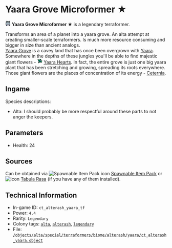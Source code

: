 # Yaara Grove Microformer ★

<img src="https://raw.githubusercontent.com/Ceterai/Enternia/main/objects/alta/special/terraformers/biome/alterash/yaara/icon.png" alt="Yaara Grove Microformer ★ icon" loading="lazy" height="16px" width="auto" /> **Yaara Grove Microformer ★** is a legendary terraformer.

Transforms an area of a planet into a yaara grove. An alta attempt at creating smaller-scale terraformers. Is much more resource consuming and bigger in size than ancient analogs.  
[Yaara Grove](https://ceterai.github.io/MyEnternia/Wiki/YaaraGrove) is a cavey land that has once been overgrown with [Yaara](https://ceterai.github.io/MyEnternia/Wiki/Tags/Yaara).  
Somewhere in the depths of these jungles you'll be able to find majestic giant flowers - <img src="https://raw.githubusercontent.com/Ceterai/Enternia/main/objects/biome/alterash/yaara/ct_yaara_heart/icon.png" alt="Yaara Heart icon" loading="lazy" height="16px" width="auto" /> [Yaara Hearts](https://ceterai.github.io/MyEnternia/Wiki/YaaraHeart). In fact, the entire grove is just one big yaara plant that has been stretching and growing, spreading its roots everywhere. Those giant flowers are the places of concentration of its energy - [Ceternia](https://ceterai.github.io/MyEnternia/Wiki/Tags/Ceternia).

## Ingame

Species descriptions:

- Alta: I should probably be more respectful around these parts to not anger the keepers.

## Parameters

- Health: 24

## Sources

Can be obtained via <img src="https://raw.githubusercontent.com/Silverfeelin/Starbound-SpawnableItemPack/master/interface/sip/iconSmall.png" alt="Spawnable Item Pack icon" width="18" height="14"/> [Spawnable Item Pack](https://steamcommunity.com/sharedfiles/filedetails/?id=733665104) or <img src="https://steamuserimages-a.akamaihd.net/ugc/263843960696222713/3EC9A7C005541F7D577EBCB8C5736B4EFC9973D6/" alt="icon" width="8" height="12"/> [Tabula Rasa](https://community.playstarbound.com/resources/the-tabula-rasa.3222/) (if you have any of them installed).

## Technical Information

- In-game ID: `ct_alterash_yaara_tf`
- Power: `4.4`
- Rarity: `Legendary`
- Colony tags: [`alta`](https://ceterai.github.io/MyEnternia/Wiki/Tags/Alta), [`alterash`](https://ceterai.github.io/MyEnternia/Wiki/Tags/Alterash), [`legendary`](https://ceterai.github.io/MyEnternia/Wiki/Tags/Legendary)
- File: [`/objects/alta/special/terraformers/biome/alterash/yaara/ct_alterash_yaara.object`](https://github.com/Ceterai/Enternia/blob/main/objects/alta/special/terraformers/biome/alterash/yaara/ct_alterash_yaara.object)
